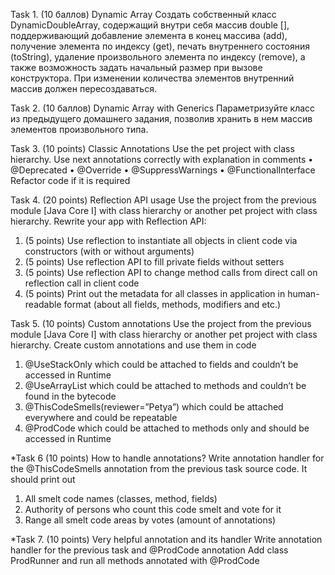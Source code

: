 
Task 1. (10 баллов) Dynamic Array
Создать собственный класс DynamicDoubleArray, содержащий внутри себя массив double [], поддерживающий добавление элемента в конец массива (add), получение элемента по индексу (get), печать внутреннего состояния (toString), удаление произвольного элемента по индексу (remove), а также возможность задать начальный размер при вызове конструктора. При изменении количества элементов внутренний массив должен пересоздаваться.

Task 2. (10 баллов) Dynamic Array with Generics
Параметризуйте класс из предыдущего домашнего задания, позволив хранить в нем массив элементов произвольного типа.

Task 3. (10 points) Classic Annotations
Use the pet project with class hierarchy.
Use next annotations correctly with explanation in comments
•	@Deprecated
•	@Override
•	@SuppressWarnings
•	@FunctionalInterface
Refactor code if it is required

Task 4. (20 points) Reflection API usage
Use the project from the previous module [Java Core I] with class hierarchy or another pet project with class hierarchy.
Rewrite your app with Reflection API:
1.	(5 points) Use reflection to instantiate all objects in client code via constructors (with or without arguments)
2.	(5 points) Use reflection API to fill private fields without setters
3.	(5 points) Use reflection API to change method calls from direct call on reflection call in client code
4.	(5 points) Print out the metadata for all classes in application in human-readable format (about all fields, methods, modifiers and etc.) 

Task 5. (10 points) Custom annotations
Use the project from the previous module [Java Core I] with class hierarchy or another pet project with class hierarchy.
Create custom annotations and use them in code
1.	@UseStackOnly which could be attached to fields and couldn’t be accessed in Runtime
2.	@UseArrayList which could be attached to methods and couldn’t be found in the bytecode
3.	@ThisCodeSmells(reviewer=”Petya”) which could be attached everywhere and could be repeatable
4.	@ProdCode which could be attached to methods only and should be accessed in Runtime

*Task 6 (10 points) How to handle annotations?
Write annotation handler for the @ThisCodeSmells annotation from the previous task source code.
It should print out
1.	All smelt code names (classes, method, fields)
2.	Authority of persons who count this code smelt and vote for it
3.	Range all smelt code areas by votes (amount of annotations)

*Task 7. (10 points) Very helpful annotation and its handler
Write annotation handler for the previous task and @ProdCode annotation
Add class ProdRunner and run all methods annotated with @ProdCode

